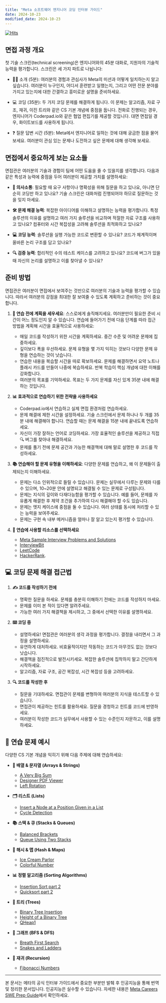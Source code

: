 ```yaml
---
title: "Meta 소프트웨어 엔지니어 코딩 인터뷰 가이드"
date: 2024-10-23
modified_date: 2024-10-23
---
```


[![Hits](https://hits.seeyoufarm.com/api/count/incr/badge.svg?url=https%3A%2F%2Fcolacap.github.io%2Fmeta-swe-tech-screening-guide.html&count_bg=%2340D135&title_bg=%23555555&icon=&icon_color=%23E7E7E7&title=hits&edge_flat=false)](https://hits.seeyoufarm.com)

## 면접 과정 개요

첫 기술 스크린(technical screening)은 엔지니어와의 45분 대화로, 지원자의 기술적 능력을 평가합니다. 스크린은 세 가지 파트로 나뉩니다:

- 👨‍🏫 소개 (5분): 여러분의 경험과 관심사가 Meta의 미션과 어떻게 일치하는지 알고 싶습니다. 여러분이 누구인지, 어디서 훈련받고 일했는지, 그리고 어떤 전문 분야를 가지고 있는지에 대한 간결하고 흥미로운 설명을 준비하세요.

- 💻 코딩 (35분): 두 가지 코딩 문제를 해결하게 됩니다. 이 문제는 알고리즘, 자료 구조, 재귀, 이진 트리와 같은 CS 기본 개념에 중점을 둡니다. 전화로 진행되는 경우, 엔지니어가 Coderpad.io와 같은 협업 편집기를 제공할 것입니다. 대면 면접일 경우, 화이트보드를 사용하게 됩니다.

- ❓ 질문 답변 시간 (5분): Meta에서 엔지니어로 일하는 것에 대해 궁금한 점을 물어보세요. 여러분이 관심 있는 문제나 도전하고 싶은 문제에 대해 생각해 보세요.

## 면접에서 중요하게 보는 요소들

면접관은 여러분의 기술과 경험이 팀에 어떤 도움을 줄 수 있을지를 생각합니다. 다음과 같은 특성과 능력에 중점을 두어 여러분이 제공할 가치를 설명하세요:

- **💬 의사소통**: 필요할 때 요구 사항이나 명확성을 위해 질문을 하고 있나요, 아니면 단순히 코딩만 하고 있나요? 기술 스크린은 대화처럼 진행되어야 하므로 질문하는 것을 잊지 마세요.

- **🛠️ 문제 해결 능력**: 복잡한 아이디어를 이해하고 설명하는 능력을 평가합니다. 특정 솔루션의 이유를 설명하고 여러 가지 솔루션을 비교하며 적절한 자료 구조를 사용하고 있나요? 컴퓨터와 시간 복잡성을 고려해 솔루션을 최적화하고 있나요?

- **💻 코딩 능력**: 솔루션을 실행 가능한 코드로 변환할 수 있나요? 코드가 체계적이며 올바른 논리 구조를 담고 있나요?

- **🔍 검증 능력**: 합리적인 수의 테스트 케이스를 고려하고 있나요? 코드에 버그가 있을 때 자신의 논리를 설명하고 이를 찾아낼 수 있나요?

## 준비 방법

면접관은 여러분이 면접에서 보여주는 것만으로 여러분의 기술과 능력을 평가할 수 있습니다. 따라서 여러분의 강점을 최대한 잘 보여줄 수 있도록 계획하고 준비하는 것이 중요합니다.

1. **📝 연습 전에 계획을 세우세요**: 스스로에게 솔직해지세요. 여러분만이 필요한 준비 시간이 어느 정도인지 알 수 있습니다. 연습에 들어가기 전에 다음 단계를 따라 접근 방법을 계획해 시간을 효율적으로 사용하세요:

   - 매일 코드를 작성하기 위한 시간을 계획하세요. 중간 수준 및 어려운 문제에 집중하세요.
   - 깊이보다 폭을 우선하세요. 문제 유형을 몇 가지 익히는 것보다 다양한 문제 유형을 연습하는 것이 낫습니다.
   - 연습한 내용을 복습할 시간을 따로 확보하세요. 문제를 해결하면서 요약 노트나 플래시 카드를 만들어 나중에 복습하세요. 반복 학습이 핵심 개념에 대한 이해를 강화합니다.
   - 여러분의 목표를 기억하세요. 목표는 두 가지 문제를 자신 있게 35분 내에 해결하는 것입니다.


2. **📊 효과적으로 연습하기 위한 전략을 사용하세요**

   - Coderpad.io에서 연습하고 실제 면접 환경처럼 연습하세요.
   - 문제 해결에 제한 시간을 설정하세요. 기술 스크린에서 문제 하나나 두 개를 35분 내에 해결해야 합니다. 연습할 때는 문제 해결을 15분 내에 끝내도록 연습하세요.
   - 자신이 가장 잘하는 언어로 코딩하세요. 가장 효율적인 솔루션을 제공하고 직접 🔍 버그를 찾아내 해결하세요.
   - 문제를 풀기 전에 문제 공간과 가능한 해결책에 대해 말로 설명한 후 코드를 작성하세요.


3. **📚 연습해야 할 문제 유형을 이해하세요**: 다양한 문제를 연습하고, 왜 이 문제들이 출제되는지 이해하세요.

   - 문제는 다소 인위적으로 들릴 수 있습니다. 문제는 실무에서 다루는 문제와 다를 수 있으며, 10\~20분 안에 설명되고 해결될 수 있는 문제로 구성됩니다.
   - 문제는 지식의 깊이와 다재다능함을 평가할 수 있습니다. 예를 들어, 문제를 자유롭게 해결한 후 제약 조건을 추가하여 다시 해결해야 할 수도 있습니다.
   - 문제는 엣지 케이스에 중점을 둘 수 있습니다. 여러 상태를 동시에 처리할 수 있는 능력을 보여주세요.
   - 문제는 구현 속 내부 메커니즘을 얼마나 잘 알고 있는지 평가할 수 있습니다.


4. **🔧 연습에 사용할 리소스를 선택하세요**

   - [Meta Sample Interview Problems and Solutions](https://www.facebook.com/careers/life/sample_interview_questions)
   - [InterviewBit](https://www.interviewbit.com)
   - [LeetCode](https://leetcode.com)
   - [HackerRank](https://www.hackerrank.com).

## 💻 코딩 문제 해결 접근법

1. **✍️ 코드를 작성하기 전에**

   - 명확한 질문을 하세요. 문제를 충분히 이해하기 전에는 코드를 작성하지 마세요.
   - 문제를 이미 본 적이 있다면 알려주세요.
   - 가능한 여러 가지 해결책을 제시하고, 그 중에서 선택한 이유를 설명하세요.


2. **⌨️ 코딩 중**

   - 설명하세요! 면접관은 여러분의 생각 과정을 평가합니다. 결정을 내리면서 그 과정을 설명하세요.
   - 유연하게 대처하세요. 비효율적이지만 작동하는 코드가 아무것도 없는 것보다 낫습니다.
   - 해결책을 점진적으로 발전시키세요. 복잡한 솔루션에 집착하지 말고 간단하게 시작하세요.
   - 알고리즘, 자료 구조, 공간 복잡성, 시간 복잡성 등을 고려하세요.


3. **🔍 코드를 작성한 후**

   - 질문을 기대하세요. 면접관이 문제를 변형하여 여러분의 지식을 테스트할 수 있습니다.
   - 면접관이 제공하는 힌트를 활용하세요. 질문을 경청하고 힌트를 코드에 반영하세요.
   - 여러분이 작성한 코드가 실무에서 사용할 수 있는 수준인지 자문하고, 이를 설명하세요.

## 🔢 연습 문제 예시

다양한 CS 기본 개념을 익히기 위해 다음 주제에 대해 연습하세요:

- **🔢 배열 & 문자열 (Arrays & Strings)**

  - [A Very Big Sum](https://www.hackerrank.com/challenges/a-very-big-sum/problem)
  - [Designer PDF Viewer](https://www.hackerrank.com/challenges/designer-pdf-viewer/problem)
  - [Left Rotation](https://www.hackerrank.com/challenges/ctci-array-left-rotation/problem)


- **🗂️ 리스트 (Lists)**

  - [Insert a Node at a Position Given in a List](https://www.hackerrank.com/challenges/insert-a-node-at-a-specific-position-in-a-linked-list/problem)
  - [Cycle Detection](https://www.hackerrank.com/challenges/detect-whether-a-linked-list-contains-a-cycle/problem)


- **📚 스택 & 큐 (Stacks & Queues)**

  - [Balanced Brackets](https://www.hackerrank.com/challenges/balanced-brackets/problem)
  - [Queue Using Two Stacks](https://www.hackerrank.com/challenges/queue-using-two-stacks/problem)


- **🔑 해시 & 맵 (Hash & Maps)**

  - [Ice Cream Parlor](https://www.hackerrank.com/challenges/icecream-parlor/problem)
  - [Colorful Number](https://algorithms.tutorialhorizon.com/colorful-numbers/)


- **📊 정렬 알고리즘 (Sorting Algorithms)**

  - [Insertion Sort part 2](https://www.hackerrank.com/challenges/insertionsort2/problem)
  - [Quicksort part 2](https://www.hackerrank.com/challenges/quicksort2/problem)


- **🌳 트리 (Trees)**

  - [Binary Tree Insertion](https://www.hackerrank.com/challenges/binary-search-tree-insertion/problem)
  - [Height of a Binary Tree](https://www.hackerrank.com/challenges/tree-height-of-a-binary-tree/problem)
  - [QHeap1](https://www.hackerrank.com/challenges/qheap1/problem)


- **🧬 그래프 (BFS & DFS)**

  - [Breath First Search](https://www.hackerrank.com/challenges/bfsshortreach/problem)
  - [Snakes and Ladders](https://www.hackerrank.com/challenges/the-quickest-way-up/problem)


- **🔄 재귀 (Recursion)**

  - [Fibonacci Numbers](https://www.hackerrank.com/challenges/functional-programming-warmups-in-recursion---fibonacci-numbers/problem)

---

본 문서는 메타의 공식 인터뷰 가이드에서 중요한 부분만 발췌 후 인공지능을 통해 번역 및 정리한 문서입니다. 인공지능은 실수할 수 있습니다. 자세한 내용은 [Meta Careers SWE Prep Guide](https://www.metacareers.com/swe-prep-onsite/)에서 확인하세요.

